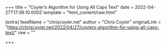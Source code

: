 
+++
title = "Coyier’s Algorithm for Using All Caps Text"
date = 2022-04-27T17:38:10.000Z
template = "html_content/raw.html"

[extra]
feedName = "chriscoyier.net"
author = "Chris Coyier"
originalLink = "https://chriscoyier.net/2022/04/27/coyiers-algorithm-for-using-all-caps-text/"
raw = ""

+++

